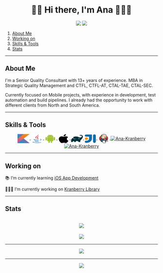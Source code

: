 <h1 align="center">👋🏽 Hi there, I'm Ana 👩🏽‍💻 </h1>


<div align="center">
  <a href = "mailto:kn.ludi@gmail.com"><img src="https://img.shields.io/badge/-Gmail-%23333?style=for-the-badge&logo=gmail&logoColor=white" target="_blank"></a>
  <a href="https://www.linkedin.com/in/ana-ludmila-de-oliveira-974642a4/" target="_blank"><img src="https://img.shields.io/badge/-LinkedIn-%230077B5?style=for-the-badge&logo=linkedin&logoColor=white" target="_blank"></a>
</div>  


1. [About Me](#about-me)
2. [Working on](#working-on)
3. [Skills & Tools](#skills-&-tools)
4. [Stats](#stats)

------------------------------------------------------------------------
## About Me
I'm a Senior Quality Consultant with 13+ years of experience. MBA in Strategic Quality Management and CTFL, CTFL-AT, CTAL-TAE, CTAL-SEC.

Currently focused on Mobile projects, with experience in development, test automation and build pipelines. I already had the opportunity to work with different clients from North and South America.

------------------------------------------------------------------------
## Skills & Tools
<div align="center">

<a target="_blank" href="https://kotlinlang.org/"> 
    <img align="center" alt="Ana-Kotlin" height="30" width="40" src="https://raw.githubusercontent.com/devicons/devicon/master/icons/kotlin/kotlin-original.svg">
</a>
<a target="_blank" href="https://www.java.com/"> 
  <img align="center" alt="Ana-Java" height="30" width="40" src="https://raw.githubusercontent.com/devicons/devicon/master/icons/java/java-original.svg">
</a>
<a target="_blank" href="https://developer.android.com/"> 
  <img align="center" alt="Ana-Android" height="30" width="40" src="https://raw.githubusercontent.com/devicons/devicon/master/icons/android/android-original.svg">
</a>
<a target="_blank" href="https://developer.apple.com/develop/"> 
  <img align="center" alt="Ana-iOS" height="30" width="40" src="https://raw.githubusercontent.com/devicons/devicon/master/icons/apple/apple-original.svg">
</a>
<a target="_blank" href="https://gradle.org/"> 
  <img align="center" alt="Ana-Gradle" height="30" width="40" src="https://raw.githubusercontent.com/devicons/devicon/master/icons/gradle/gradle-plain.svg">
</a>
<a target="_blank" href="https://www.jetbrains.com/idea/"> 
  <img align="center" alt="Ana-intellij" height="30" width="40" src="https://raw.githubusercontent.com/devicons/devicon/master/icons/intellij/intellij-original.svg">
</a>
<a target="_blank" href="https://www.jenkins.io/"> 
  <img align="center" alt="Ana-jenkins" height="30" width="40" src="https://raw.githubusercontent.com/devicons/devicon/master/icons/jenkins/jenkins-original.svg">
</a>
<a target="_blank" href="https://github.com/kranberry-io/kranberry"> 
  <img align="center" alt="Ana-Kranberry" height="30" width="30" src="https://raw.githubusercontent.com/knludi/knludi/master/res/logo-kranberry.png">
</a>
<a target="_blank" href="https://thedevconf.com/palestrante/ana-ludmila-de-oliveira"> 
  <img align="center" alt="Ana-Kranberry" height="40" width="40" src="https://raw.githubusercontent.com/knludi/knludi/master/res/logo-tdc.png">
</a>
</div>

------------------------------------------------------------------------
## Working on

📚 I’m currently learning [iOS App Development](https://github.com/knludi-ios)

👩🏽‍🏭 I’m currently working on [Kranberry Library](https://github.com/kranberry-io/kranberry)

------------------------------------------------------------------------
## Stats
<br>
<div align="center">
  <a href="https://github.com/knludi">
  <img height="180em" src="https://github-readme-stats.vercel.app/api?username=knludi&show_icons=true&theme=buefy&count_private=true&show_owner=true"/>
</div>

<br>
<div align="center">
  <a href="https://github.com/knludi">
  <img height="180em" src="https://github-readme-stats.vercel.app/api/top-langs/?username=knludi&repo=github-readme-stats&layout=compact"/>
</div>

------------------------------------------------------------------------

<div align="center">
  <a href="https://github.com/knludi">
  <img height="25em" src="https://visitor-badge-reloaded.herokuapp.com/badge?page_id=knludi.knludi&color=00cf00"/>
</div>

------------------------------------------------------------------------
<div align="center">
  <a href="https://github.com/knludi">
  <img height="300em" src="https://raw.githubusercontent.com/knludi/knludi/master/res/ana.gif"/>
</div>